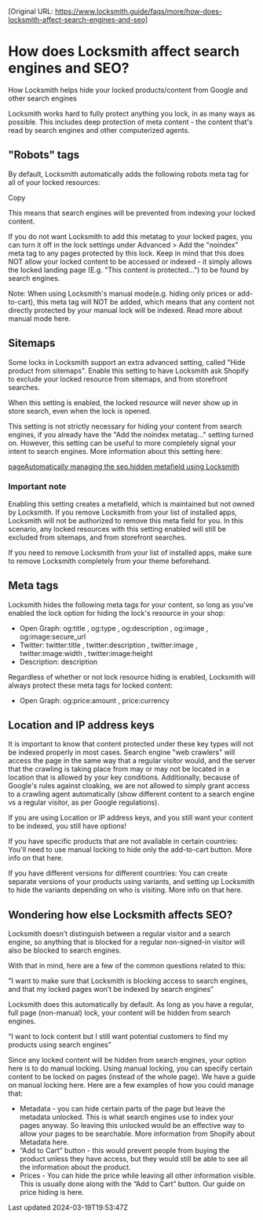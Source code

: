 [Original URL: https://www.locksmith.guide/faqs/more/how-does-locksmith-affect-search-engines-and-seo]

# How does Locksmith affect search engines and SEO?

How Locksmith helps hide your locked products/content from Google and other search engines

Locksmith works hard to fully protect anything you lock, in as many ways as possible. This includes deep protection of meta content - the content that's read by search engines and other computerized agents.

## "Robots" tags

By default, Locksmith automatically adds the following robots meta tag for all of your locked resources:

Copy

    

This means that search engines will be prevented from indexing your locked content.

If you do not want Locksmith to add this metatag to your locked pages, you can turn it off in the lock settings under Advanced \> Add the "noindex" meta tag to any pages protected by this lock. Keep in mind that this does NOT allow your locked content to be accessed or indexed - it simply allows the locked landing page (E.g. "This content is protected...") to be found by search engines.

Note: When using Locksmith's manual mode(e.g. hiding only prices or add-to-cart), this meta tag will NOT be added, which means that any content not directly protected by your manual lock will be indexed. Read more about manual mode here.

## Sitemaps

Some locks in Locksmith support an extra advanced setting, called "Hide product from sitemaps". Enable this setting to have Locksmith ask Shopify to exclude your locked resource from sitemaps, and from storefront searches.

When this setting is enabled, the locked resource will never show up in store search, even when the lock is opened.

This setting is not strictly necessary for hiding your content from search engines, if you already have the "Add the noindex metatag..." setting turned on. However, this setting can be useful to more completely signal your intent to search engines. More information about this setting here:

[pageAutomatically managing the seo.hidden metafield using Locksmith](/tutorials/more/automatically-hide-from-sitemaps-and-manage-seo-metafield)
### Important note

Enabling this setting creates a metafield, which is maintained but not owned by Locksmith. If you remove Locksmith from your list of installed apps, Locksmith will not be authorized to remove this meta field for you. In this scenario, any locked resources with this setting enabled will still be excluded from sitemaps, and from storefront searches.

If you need to remove Locksmith from your list of installed apps, make sure to remove Locksmith completely from your theme beforehand.

## Meta tags

Locksmith hides the following meta tags for your content, so long as you've enabled the lock option for hiding the lock's resource in your shop:

- Open Graph: og:title , og:type , og:description , og:image , og:image:secure\_url
- Twitter: twitter:title , twitter:description , twitter:image , twitter:image:width , twitter:image:height
- Description: description

Regardless of whether or not lock resource hiding is enabled, Locksmith will always protect these meta tags for locked content:

- Open Graph: og:price:amount , price:currency

## Location and IP address keys

It is important to know that content protected under these key types will not be indexed properly in most cases. Search engine "web crawlers" will access the page in the same way that a regular visitor would, and the server that the crawling is taking place from may or may not be located in a location that is allowed by your key conditions. Additionally, because of Google's rules against cloaking, we are not allowed to simply grant access to a crawling agent automatically (show different content to a search engine vs a regular visitor, as per Google regulations).

If you are using Location or IP address keys, and you still want your content to be indexed, you still have options!

If you have specific products that are not available in certain countries: You'll need to use manual locking to hide only the add-to-cart button. More info on that here.

If you have different versions for different countries: You can create separate versions of your products using variants, and setting up Locksmith to hide the variants depending on who is visiting. More info on that here.

## Wondering how else Locksmith affects SEO?

Locksmith doesn’t distinguish between a regular visitor and a search engine, so anything that is blocked for a regular non-signed-in visitor will also be blocked to search engines.

With that in mind, here are a few of the common questions related to this:

"I want to make sure that Locksmith is blocking access to search engines, and that my locked pages won’t be indexed by search engines”

Locksmith does this automatically by default. As long as you have a regular, full page (non-manual) lock, your content will be hidden from search engines.

“I want to lock content but I still want potential customers to find my products using search engines”

Since any locked content will be hidden from search engines, your option here is to do manual locking. Using manual locking, you can specify certain content to be locked on pages (instead of the whole page). We have a guide on manual locking here. Here are a few examples of how you could manage that:

- Metadata - you can hide certain parts of the page but leave the metadata unlocked. This is what search engines use to index your pages anyway. So leaving this unlocked would be an effective way to allow your pages to be searchable. More information from Shopify about Metadata here.
- “Add to Cart” button - this would prevent people from buying the product unless they have access, but they would still be able to see all the information about the product.
- Prices - You can hide the price while leaving all other information visible. This is usually done along with the “Add to Cart” button. Our guide on price hiding is here.

Last updated 2024-03-19T19:53:47Z
